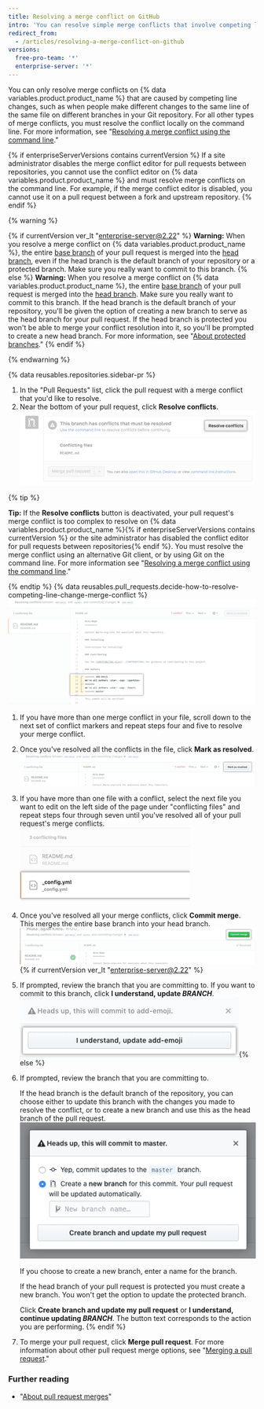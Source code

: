 ```yaml
---
title: Resolving a merge conflict on GitHub
intro: 'You can resolve simple merge conflicts that involve competing line changes on GitHub, using the conflict editor.'
redirect_from:
  - /articles/resolving-a-merge-conflict-on-github
versions:
  free-pro-team: '*'
  enterprise-server: '*'
---
```


You can only resolve merge conflicts on {% data variables.product.product_name %} that are caused by competing line changes, such as when people make different changes to the same line of the same file on different branches in your Git repository. For all other types of merge conflicts, you must resolve the conflict locally on the command line. For more information, see "[Resolving a merge conflict using the command line](/articles/resolving-a-merge-conflict-using-the-command-line/)."

{% if enterpriseServerVersions contains currentVersion %}
If a site administrator disables the merge conflict editor for pull requests between repositories, you cannot use the conflict editor on {% data variables.product.product_name %} and must resolve merge conflicts on the command line. For example, if the merge conflict editor is disabled, you cannot use it on a pull request between a fork and upstream repository.
{% endif %}

{% warning %}

{% if currentVersion ver_lt "enterprise-server@2.22" %}
**Warning:** When you resolve a merge conflict on {% data variables.product.product_name %},  the entire [base branch](/github/getting-started-with-github/github-glossary#base-branch) of your pull request is merged into the [head branch](/github/getting-started-with-github/github-glossary#head-branch), even if the head branch is the default branch of your repository or a protected branch. Make sure you really want to commit to this branch.
{% else %}
**Warning:** When you resolve a merge conflict on {% data variables.product.product_name %},  the entire [base branch](/github/getting-started-with-github/github-glossary#base-branch) of your pull request is merged into the [head branch](/github/getting-started-with-github/github-glossary#head-branch). Make sure you really want to commit to this branch. If the head branch is the default branch of your repository, you'll be given the option of creating a new branch to serve as the head branch for your pull request. If the head branch is protected you won't be able to merge your conflict resolution into it, so you'll be prompted to create a new head branch. For more information, see "[About protected branches](/github/administering-a-repository/about-protected-branches)."
{% endif %}

{% endwarning %}

{% data reusables.repositories.sidebar-pr %}
1. In the "Pull Requests" list, click the pull request with a merge conflict that you'd like to resolve.
1. Near the bottom of your pull request, click **Resolve conflicts**.
![Resolve merge conflicts button](/assets/images/help/pull_requests/resolve-merge-conflicts-button.png)

 {% tip %}

 **Tip:** If the **Resolve conflicts** button is deactivated, your pull request's merge conflict is too complex to resolve on {% data variables.product.product_name %}{% if enterpriseServerVersions contains currentVersion %} or the site administrator has disabled the conflict editor for pull requests between repositories{% endif %}. You must resolve the merge conflict using an alternative Git client, or by using Git on the command line. For more information see "[Resolving a merge conflict using the command line](/articles/resolving-a-merge-conflict-using-the-command-line)."

 {% endtip %}
{% data reusables.pull_requests.decide-how-to-resolve-competing-line-change-merge-conflict %}
 ![View merge conflict example with conflict markers](/assets/images/help/pull_requests/view-merge-conflict-with-markers.png)
1. If you have more than one merge conflict in your file, scroll down to the next set of conflict markers and repeat steps four and five to resolve your merge conflict.
1. Once you've resolved all the conflicts in the file, click **Mark as resolved**.
 ![Click mark as resolved button](/assets/images/help/pull_requests/mark-as-resolved-button.png)
1. If you have more than one file with a conflict, select the next file you want to edit on the left side of the page under "conflicting files" and repeat steps four through seven until you've resolved all of your pull request's merge conflicts.
 ![Select next conflicting file if applicable](/assets/images/help/pull_requests/resolve-merge-conflict-select-conflicting-file.png)
1. Once you've resolved all your merge conflicts, click **Commit merge**. This merges the entire base branch into your head branch.
 ![Resolve merge conflicts button](/assets/images/help/pull_requests/merge-conflict-commit-changes.png){% if currentVersion ver_lt "enterprise-server@2.22" %}
1. If prompted, review the branch that you are committing to. If you want to commit to this branch, click **I understand, update _BRANCH_**.
![Merge conflict confirmation window](/assets/images/help/pull_requests/merge-conflict-confirmation.png){% else %}
1. If prompted, review the branch that you are committing to. 

   If the head branch is the default branch of the repository, you can choose either to update this branch with the changes you made to resolve the conflict, or to create a new branch and use this as the head branch of the pull request.
 ![Prompt to review the branch that will be updated](/assets/images/help/pull_requests/conflict-resolution-merge-dialog-box.png)
   
   If you choose to create a new branch, enter a name for the branch.
   
   If the head branch of your pull request is protected you must create a new branch. You won't get the option to update the protected branch.
   
   Click **Create branch and update my pull request** or **I understand, continue updating _BRANCH_**. The button text corresponds to the action you are performing.
{% endif %}
1. To merge your pull request, click **Merge pull request**. For more information about other pull request merge options, see "[Merging a pull request](/articles/merging-a-pull-request/)."

### Further reading

- "[About pull request merges](/articles/about-pull-request-merges)"
